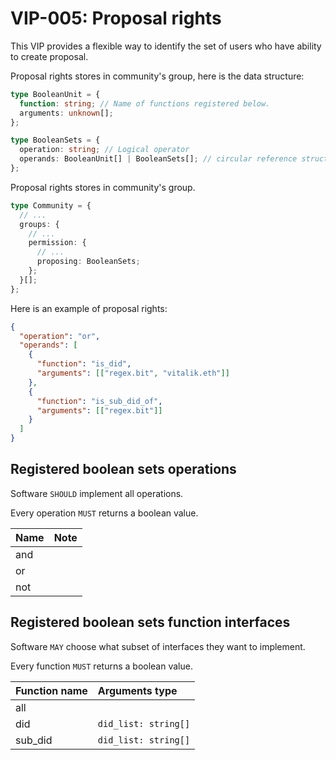 # VIP-005: Proposal rights

This VIP provides a flexible way to identify the set of users who have ability to create proposal.

Proposal rights stores in community's group, here is the data structure:

```ts
type BooleanUnit = {
  function: string; // Name of functions registered below.
  arguments: unknown[];
};

type BooleanSets = {
  operation: string; // Logical operator
  operands: BooleanUnit[] | BooleanSets[]; // circular reference structure
};
```

Proposal rights stores in community's group.

```ts
type Community = {
  // ...
  groups: {
    // ...
    permission: {
      // ...
      proposing: BooleanSets;
    };
  }[];
};
```

Here is an example of proposal rights:

```json
{
  "operation": "or",
  "operands": [
    {
      "function": "is_did",
      "arguments": [["regex.bit", "vitalik.eth"]]
    },
    {
      "function": "is_sub_did_of",
      "arguments": [["regex.bit"]]
    }
  ]
}
```

## Registered boolean sets operations

Software `SHOULD` implement all operations.

Every operation `MUST` returns a boolean value.

| Name | Note |
| :--- | :--- |
| and  |      |
| or   |      |
| not  |      |

## Registered boolean sets function interfaces

Software `MAY` choose what subset of interfaces they want to implement.

Every function `MUST` returns a boolean value.

| Function name | Arguments type       |
| :------------ | :------------------- |
| all           |                      |
| did           | `did_list: string[]` |
| sub_did       | `did_list: string[]` |
